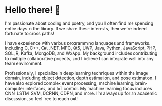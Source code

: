 # Hello there! 👋  


I'm passionate about coding and poetry, and you'll often find me spending entire days in the library. If we share these interests, then we're indeed fortunate to cross paths!

 
I have experience with various programming languages and frameworks, including C, C++, C#, .NET, MFC, Qt5, UWP, Java, Python, JavaScript, PHP, SQL, R, Kafka, MongoDB, and WxApp. My background includes contributing to multiple collaborative projects, and I believe I can integrate well into any team environment.

 
Professionally, I specialize in deep learning techniques within the image domain, including object detection, depth estimation, and pose estimation. I have also explored complex event processing, machine learning, brain-computer interfaces, and IoT control. My machine learning focus includes CNN, LSTM, SVM, DCRNN, CDPN, and more. I’m always up for an academic discussion, so feel free to reach out!

